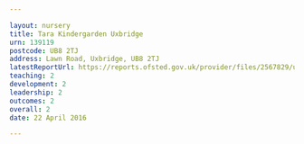```yaml
---

layout: nursery
title: Tara Kindergarden Uxbridge
urn: 139119
postcode: UB8 2TJ
address: Lawn Road, Uxbridge, UB8 2TJ
latestReportUrl: https://reports.ofsted.gov.uk/provider/files/2567829/urn/139119.pdf
teaching: 2
development: 2
leadership: 2
outcomes: 2
overall: 2
date: 22 April 2016

---
```

